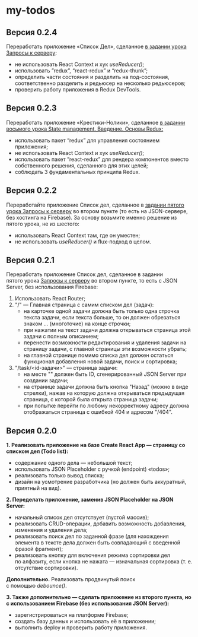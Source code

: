 # my-todos

## Версия 0.2.4

Переработать приложение «Список Дел», сделанное [в задании урока Запросы к серверу](https://lk.result-university.com/pl/teach/control/lesson/view?id=289779018):

- не использовать React Context и хук _useReducer()_;
- использовать ”redux”, “react-redux” и “redux-thunk”;
- определить части состояния и разделить на под-состояния, соответственно разделить и редьюсер на несколько редьюсеров;
- проверить работу приложения в Redux DevTools.

## Версия 0.2.3

Переработать приложение «Крестики-Нолики», сделанное [в задании восьмого урока State management. Введение. Основы Redux:](https://lk.result-university.com/pl/teach/control/lesson/view?id=295978046)

- использовать пакет “redux” для управления состоянием приложения;
- не использовать React Context и хук _useReducer()_;
- использовать пакет ”react-redux” для рендера компонентов вместо собственного решения, сделанного для этих целей;
- соблюдать 3 фундаментальных принципа Redux.

## Версия 0.2.2

Переработайте приложение Список дел, сделанное в [задании пятого урока Запросы к серверу](https://lk.result-university.com/pl/teach/control/lesson/view?id=289779018) во втором пункте (то есть на JSON-сервере, без хостинга на Firebase). За основу возьмите именно решение из пятого урока, не из шестого:

- использовать React Context там, где он уместен;
- не использовать _useReducer()_ и flux-подход в целом.

## Версия 0.2.1

Переработать приложение Список дел, сделанное в задании пятого урока [Запросы к серверу](https://lk.result-university.com/pl/teach/control/lesson/view?id=289779018) во втором пункте, то есть с JSON Server, без использования Firebase:

1. Использовать React Router;
2. "/" — Главная страница с самим списком дел (задач):
    - на карточке одной задачи должна быть только одна строчка текста задачи, если текста больше, то он должен обрезаться знаком ... (многоточие) на конце строчки;
    - при нажатии на текст задачи должна открываться страница этой задачи с полным описанием;
    - перенести возможности редактирования и удаления задачи на страницу задачи, с главной страницы эти возможности убрать;
    - на главной странице помимо списка дел должен остаться функционал добавления новой задачи, поиск и сортировка;
3. "/task/<id-задачи>" — страница задачи:
    - на месте "" должен быть ID, сгенерированный JSON Server при создании задачи;
    - на странице задачи должна быть кнопка "Назад" (можно в виде стрелки), нажав на которую должна открываться предыдущая страница, с которой была открыта страница задачи;
    - при попытке перейти по любому некорректному адресу должна отображаться страница с ошибкой 404 и адресом "/404".

## Версия 0.2.0

**1. Реализовать приложение на базе Create React App — страницу со списком дел (Todo list):**

- содержание одного дела — небольшой текст;
- использовать JSON Placeholder с ручкой (endpoint) «todos»;
- реализовать только вывод списка;
- дизайн на усмотрение разработчика (но должен быть аккуратный, приятный на вид).

**2. Переделать приложение, заменив JSON Placeholder на JSON Server:**

- начальный список дел отсутствует (пустой массив);
- реализовать CRUD-операции, добавить возможность добавления, изменения и удаления дела;
- реализовать поиск дел по заданной фразе (для нахождения элемента в тексте дела должен быть совпадающий с введенной фразой фрагмент);
- реализовать кнопку для включения режима сортировки дел по алфавиту, если кнопка не нажата — изначальная сортировка (т. е. отсутствие сортировки).

**Дополнительно.** Реализовать продвинутый поиск с помощью _debounce()_.

**3. Также дополнительно — сделать приложение из второго пункта, но с использованием Firebase (без использования JSON Server):**

- зарегистрироваться на платформе Firebase;
- создать базу данных и использовать её в приложении;
- выполнить deploy и проверить работу приложения.
